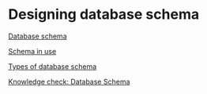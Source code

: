 # Designing database schema

[Database schema](Designing%20database%20schema%20a06f26edd2ae44838c13c8780de41790/Database%20schema%201f3ce09563f9433782498fac4d8099f1.md)

[Schema in use](Designing%20database%20schema%20a06f26edd2ae44838c13c8780de41790/Schema%20in%20use%200aef8fe0a08442daba1fbe026c114f69.md)

[Types of database schema](Designing%20database%20schema%20a06f26edd2ae44838c13c8780de41790/Types%20of%20database%20schema%2025fc9e4e291a42568bc14d4600792526.md)

[Knowledge check: Database Schema](Designing%20database%20schema%20a06f26edd2ae44838c13c8780de41790/Knowledge%20check%20Database%20Schema%20e48875c147c244848f2dcac919213ce5.md)
